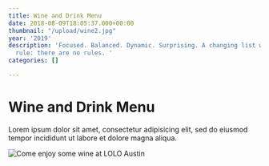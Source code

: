 ```yaml
---
title: Wine and Drink Menu
date: 2018-08-09T18:05:37.000+00:00
thumbnail: "/upload/wine2.jpg"
year: '2019'
description: 'Focused. Balanced. Dynamic. Surprising. A changing list with one simple
  rule: there are no rules. '
categories: []

---
```

# Wine and Drink Menu

Lorem ipsum dolor sit amet, consectetur adipisicing elit, sed do eiusmod tempor incididunt ut labore et dolore magna aliqua.

![Come enjoy some wine at LOLO Austin](/upload/wine2.jpg "LOLO Wine")